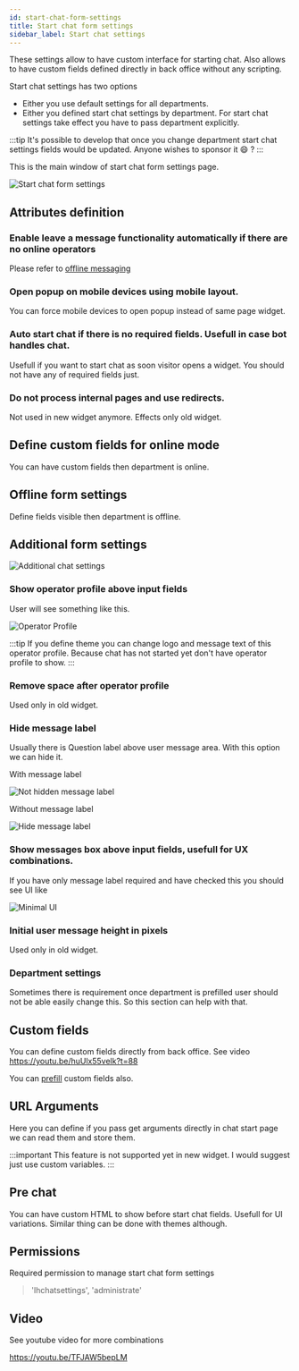 ```yaml
---
id: start-chat-form-settings
title: Start chat form settings
sidebar_label: Start chat settings
---
```


These settings allow to have custom interface for starting chat. Also allows to have custom fields defined directly in back office without any scripting.

Start chat settings has two options

 * Either you use default settings for all departments.
 * Either you defined start chat settings by department. For start chat settings take effect you have to pass department explicitly.


:::tip 
It's possible to develop that once you change department start chat settings fields would be updated. Anyone wishes to sponsor it :smile: ?
:::

This is the main window of start chat form settings page.

![Start chat form settings](/img/chat/start-chat-form-settings.png)

## Attributes definition

### Enable leave a message functionality automatically if there are no online operators

Please refer to [offline messaging](offline.md#default-behaviour)
 
### Open popup on mobile devices using mobile layout.

You can force mobile devices to open popup instead of same page widget.

### Auto start chat if there is no required fields. Usefull in case bot handles chat.

Usefull if you want to start chat as soon visitor opens a widget. You should not have any of required fields just.
 
### Do not process internal pages and use redirects.
 
Not used in new widget anymore. Effects only old widget.
 
## Define custom fields for online mode

You can have custom fields then department is online.

## Offline form settings

Define fields visible then department is offline.

## Additional form settings

![Additional chat settings](/img/chat/additional-chat-settings.jpg)

### Show operator profile above input fields

User will see something like this.

![Operator Profile](/img/chat/operator-profile.jpg)

:::tip 
If you define theme you can change logo and message text of this operator profile. Because chat has not started yet don't have operator profile to show.
:::

### Remove space after operator profile

Used only in old widget.

### Hide message label

Usually there is Question label above user message area. With this option we can hide it.

With message label

![Not hidden message label](/img/chat/operator-profile-hide-message-label.jpg)

Without message label

![Hide message label](/img/chat/operator-profile-hide-message-label-without.jpg)

### Show messages box above input fields, usefull for UX combinations.

If you have only message label required and have checked this you should see UI like

![Minimal UI](/img/chat/chat-minimal-ui.jpg)

### Initial user message height in pixels

Used only in old widget.

### Department settings

Sometimes there is requirement once department is prefilled user should not be able easily change this. So this section can help with that.

## Custom fields

You can define custom fields directly from back office. See video https://youtu.be/huUlx55velk?t=88

You can [prefill](../custom-fields-and-prefill.md) custom fields also.

## URL Arguments

Here you can define if you pass get arguments directly in chat start page we can read them and store them. 

:::important
This feature is not supported yet in new widget. I would suggest just use custom variables.
:::

## Pre chat

You can have custom HTML to show before start chat fields. Usefull for UI variations. Similar thing can be done with themes although.

## Permissions

Required permission to manage start chat form settings

> 'lhchatsettings', 'administrate'

## Video

See youtube video for more combinations

https://youtu.be/TFJAW5bepLM